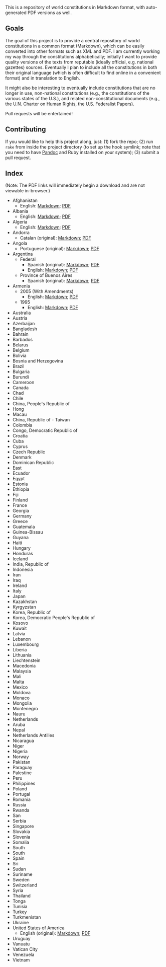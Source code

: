 This is a repository of world constitutions in Markdown format, with auto-generated PDF versions as well.

## Goals

The goal of this project is to provide a central repository of world constitutions in a common format (Markdown), which can be easily converted into other formats such as XML and PDF. I am currently working my way through the constitutions alphabetically; initially I want to provide quality versions of the texts from reputable (ideally official, e.g. national gazettes) sources. Eventually I plan to include all the constitutions in both their original language (which is often difficult to find online in a convenient format) and in translation to English.

It might also be interesting to eventually include constitutions that are no longer in use, non-national constitutions (e.g., the constitutions of the various states of the U.S.), and related non-constitutional documents (e.g., the U.N. Charter on Human Rights, the U.S. Federalist Papers).

Pull requests will be entertained!

## Contributing
If you would like to help this project along, just: (1) fork the repo; (2) run `rake` from inside the project directory (to set up the hook symlink; note that you need to have [Pandoc](http://johnmacfarlane.net/pandoc/README.html) and Ruby installed on your system); (3) submit a pull request.

## Index
(Note: The PDF links will immediately begin a download and are not viewable in-browser.)

* Afghanistan
  * English: [Markdown](https://github.com/joshleitzel/constitutions/blob/master/afghanistan/afghanistan.en.md); [PDF](https://github.com/joshleitzel/constitutions/blob/master/afghanistan/afghanistan.en.pdf?raw=true)
* Albania
  * English: [Markdown](https://github.com/joshleitzel/constitutions/blob/master/albania/albania.en.md); [PDF](https://github.com/joshleitzel/constitutions/blob/master/albania/albania.en.pdf?raw=true)
* Algeria
  * English: [Markdown](https://github.com/joshleitzel/constitutions/blob/master/algeria/algeria.en.md); [PDF](https://github.com/joshleitzel/constitutions/blob/master/algeria/algeria.en.pdf?raw=true)
* Andorra
  * Catalan (original): [Markdown](https://github.com/joshleitzel/constitutions/blob/master/andorra/andorra.ca.md); [PDF](https://github.com/joshleitzel/constitutions/blob/master/andorra/andorra.ca.pdf?raw=true)
* Angola
  * Portuguese (original): [Markdown](https://github.com/joshleitzel/constitutions/blob/master/angola/angola.pt.md); [PDF](https://github.com/joshleitzel/constitutions/blob/master/angola/angola.pt.pdf?raw=true)
* Argentina
  * Federal
     * Spanish (original): [Markdown](https://github.com/joshleitzel/constitutions/blob/master/argentina/federal.es.md); [PDF](https://github.com/joshleitzel/constitutions/blob/master/argentina/federal.es.pdf?raw=true)
     * English: [Markdown](https://github.com/joshleitzel/constitutions/blob/master/argentina/federal.en.md); [PDF](https://github.com/joshleitzel/constitutions/blob/master/argentina/federal.en.pdf?raw=true)
  * Province of Buenos Aires
     * Spanish (original): [Markdown](https://github.com/joshleitzel/constitutions/blob/master/argentina/buenos_aires.es.md); [PDF](https://github.com/joshleitzel/constitutions/blob/master/argentina/buenos_aires.es.pdf?raw=true)
* Armenia
  * 2005 (With Amendments)
      * English: [Markdown](https://github.com/joshleitzel/constitutions/blob/master/armenia/armenia_2005.en.md); [PDF](https://github.com/joshleitzel/constitutions/blob/master/armenia/armenia_2005.en.pdf?raw=true)
  * 1995
      * English: [Markdown](https://github.com/joshleitzel/constitutions/blob/master/armenia/armenia_1995.en.md); [PDF](https://github.com/joshleitzel/constitutions/blob/master/armenia/armenia_1995.en.pdf?raw=true)
* Australia
* Austria
* Azerbaijan
* Bangladesh
* Bahrain
* Barbados
* Belarus
* Belgium
* Bolivia
* Bosnia and Herzegovina
* Brazil
* Bulgaria
* Burundi
* Cameroon
* Canada
* Chad
* Chile
* China, People's Republic of
* Hong
* Macau
* China, Republic of - Taiwan
* Colombia
* Congo, Democratic Republic of
* Croatia
* Cuba
* Cyprus
* Czech Republic
* Denmark
* Dominican Republic
* East
* Ecuador
* Egypt
* Estonia
* Ethiopia
* Fiji
* Finland
* France
* Georgia
* Germany
* Greece
* Guatemala
* Guinea-Bissau
* Guyana
* Haiti
* Hungary
* Honduras
* Iceland
* India, Republic of
* Indonesia
* Iran
* Iraq
* Ireland
* Italy
* Japan
* Kazakhstan
* Kyrgyzstan
* Korea, Republic of
* Korea, Democratic People's Republic of
* Kosovo
* Kuwait
* Latvia
* Lebanon
* Luxembourg
* Liberia
* Lithuania
* Liechtenstein
* Macedonia
* Malaysia
* Mali
* Malta
* Mexico
* Moldova
* Monaco
* Mongolia
* Montenegro
* Nauru
* Netherlands
* Aruba
* Nepal
* Netherlands Antilles
* Nicaragua
* Niger
* Nigeria
* Norway
* Pakistan
* Paraguay
* Palestine
* Peru
* Philippines
* Poland
* Portugal
* Romania
* Russia
* Rwanda
* San
* Serbia
* Singapore
* Slovakia
* Slovenia
* Somalia
* South
* South
* Spain
* Sri
* Sudan
* Suriname
* Sweden
* Switzerland
* Syria
* Thailand
* Tonga
* Tunisia
* Turkey
* Turkmenistan
* Ukraine
* United States of America
  * English (original): [Markdown](https://github.com/joshleitzel/constitutions/blob/master/usa/united_states_of_america.en.md); [PDF](https://github.com/joshleitzel/constitutions/blob/master/usa/united_states_of_america.en.pdf?raw=true)
* Uruguay
* Vanuatu
* Vatican City
* Venezuela
* Vietnam
